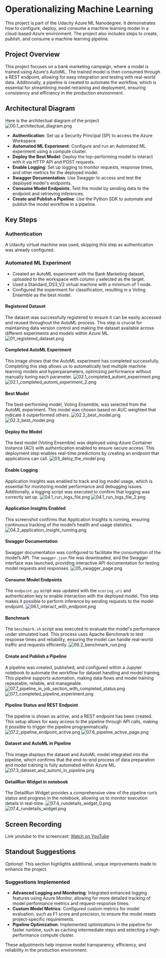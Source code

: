 # Operationalizing Machine Learning

This project is part of the Udacity Azure ML Nanodegree. It demonstrates how to configure, deploy, and consume a machine learning model in a cloud-based Azure environment. The project also includes steps to create, publish, and consume a machine learning pipeline.

## Project Overview
This project focuses on a bank marketing campaign, where a model is trained using Azure's AutoML. The trained model is then consumed through a REST endpoint, allowing for easy integration and testing with real-world data. Additionally, a pipeline is created to automate the workflow, which is essential for streamlining model retraining and deployment, ensuring consistency and efficiency in the production environment.

## Architectural Diagram
Here is the architectual diagram of the project
![00.1_architectual_diagram.png](/images/00.1_architectual_diagram.png)

- **Authentication**: Set up a Security Principal (SP) to access the Azure Workspace.
- **Automated ML Experiment**: Configure and run an Automated ML experiment using a compute cluster.
- **Deploy the Best Model**: Deploy the top-performing model to interact with it via HTTP API and POST requests.
- **Enable Logging**: Set up logging to monitor requests, response times, and other metrics for the deployed model.
- **Swagger Documentation**: Use Swagger to access and test the deployed model's endpoints.
- **Consume Model Endpoints**: Test the model by sending data to the endpoint and retrieving inferences.
- **Create and Publish a Pipeline**: Use the Python SDK to automate and publish the model workflow in a pipeline.

## Key Steps
### Authentication
A Udacity virtual machine was used, skipping this step as authentication was already configured.

### Automated ML Experiment
- Created an AutoML experiment with the Bank Marketing dataset, uploaded to the workspace with column `y` selected as the target.
- Used a Standard_DS3_V2 virtual machine with a minimum of 1 node.
- Configured the experiment for classification, resulting in a Voting Ensemble as the best model.

#### Registered Dataset
The dataset was successfully registered to ensure it can be easily accessed and reused throughout the AutoML process. This step is crucial for maintaining data version control and making the dataset available across different experiments and models within Azure ML.
![01_registered_dataset.png](/images/01_registered_dataset.png)

#### Completed AutoML Experiment
This image shows that the AutoML experiment has completed successfully. Completing this step allows us to automatically test multiple machine learning models and hyperparameters, optimizing performance without manually tuning each parameter.
![02.1_completed_automl_experiment.png](/images/02.1_completed_automl_experiment.png)
![02.1_completed_automl_experiment_2.png](/images/02.1_completed_automl_experiment_2.png)

#### Best Model
The best-performing model, Voting Ensemble, was selected from the AutoML experiment. This model was chosen based on AUC weighted that indicate it outperformed others.
![02.2_best_model.png](/images/02.2_best_model.png)
![02.3_best_model.png](/images/02.3_best_model.png)

#### Deploy the Model
The best model (Voting Ensemble) was deployed using Azure Container Instance (ACI) with authentication enabled to ensure secure access. This deployment step enables real-time predictions by creating an endpoint that applications can call.
![03_deloy_the_model.png](/images/03_deloy_the_model.png)

#### Enable Logging
Application Insights was enabled to track and log model usage, which is essential for monitoring model performance and debugging issues. Additionally, a logging script was executed to confirm that logging was correctly set up.
![04.1_run_logs_file.png](/images/04.1_run_logs_file.png)
![04.1_run_logs_file_2.png](/images/04.1_run_logs_file_2.png)

#### Application Insights Enabled
This screenshot confirms that Application Insights is running, ensuring continuous tracking of the model’s health and usage statistics.
![04.2_application_insight_running.png](/images/04.2_application_insight_running.png)

#### Swagger Documentation
Swagger documentation was configured to facilitate the consumption of the model’s API. The `swagger.json` file was downloaded, and the Swagger interface was launched, providing interactive API documentation for testing model requests and responses.
![05_swagger_page.png](/images/05_swagger_page.png)

#### Consume Model Endpoints
The `endpoint.py` script was updated with the `scoring_uri` and authentication key to enable interaction with the deployed model. This step makes it possible to perform inference by sending requests to the model endpoint.
![06.1_interact_with_endpoint.png](/images/06.1_interact_with_endpoint.png)

#### Benchmark
The `benchmark.sh` script was executed to evaluate the model's performance under simulated load. This process uses Apache Benchmark to test response times and reliability, ensuring the model can handle real-world traffic and requests efficiently.
![06.2_benchmark_run.png](/images/06.2_benchmark_run.png)

#### Create and Publish a Pipeline
A pipeline was created, published, and configured within a Jupyter notebook to automate the workflow for dataset handling and model training. This pipeline supports automation, making data flows and model training repeatable, reliable, and manageable.
![07.7_pipeline_in_job_section_with_completed_status.png](/images/07.7_pipeline_in_job_section_with_completed_status.png)
![07.1_completed_pipeline_experiment.png](/images/07.1_completed_pipeline_experiment.png)

#### Pipeline Status and REST Endpoint
The pipeline is shown as active, and a REST endpoint has been created. This setup allows for easy access to the pipeline through API calls, making it possible to trigger the pipeline programmatically.
![07.2_pipeline_endpoint_active.png](/images/07.2_pipeline_endpoint_active.png)
![07.6_pipeline_active_page.png](/images/07.6_pipeline_active_page.png)

#### Dataset and AutoML in Pipeline
This image displays the dataset and AutoML model integrated into the pipeline, which confirms that the end-to-end process of data preparation and model training is fully automated within Azure ML.
![07.3_dataset_and_automl_in_pipeline.png](/images/07.3_dataset_and_automl_in_pipeline.png)

#### DetailRun Widget in notebook
The DetailRun Widget provides a comprehensive view of the pipeline run’s status and progress in the notebook, allowing us to monitor execution details in real-time.
![07.4_rundetails_widget_0.png](/images/07.4_rundetails_widget_0.png)
![07.4_rundetails_widget.png](/images/07.4_rundetails_widget.png)

## Screen Recording
Link youtube to the screencast: [Watch on YouTube](https://youtu.be/Pso-4lLe4kw)


## Standout Suggestions
*Optional*: This section highlights additional, unique improvements made to enhance the project.

### Suggestions Implemented
- **Advanced Logging and Monitoring**: Integrated enhanced logging features using Azure Monitor, allowing for more detailed tracking of model performance metrics and request-response times.
- **Custom Model Metrics**: Configured custom metrics for model evaluation, such as F1 score and precision, to ensure the model meets project-specific requirements.
- **Pipeline Optimization**: Implemented optimizations in the pipeline for faster runtime, such as caching intermediate steps and selecting a high-performance compute cluster.

These adjustments help improve model transparency, efficiency, and reliability in the production environment.


